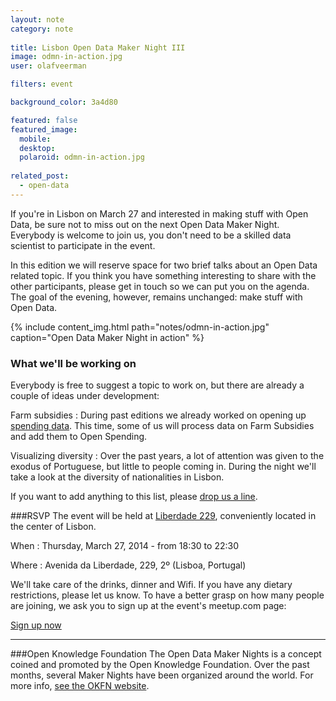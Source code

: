 ```yaml
---
layout: note
category: note
  
title: Lisbon Open Data Maker Night III
image: odmn-in-action.jpg
user: olafveerman

filters: event

background_color: 3a4d80

featured: false
featured_image: 
  mobile: 
  desktop: 
  polaroid: odmn-in-action.jpg
  
related_post:
  - open-data
---
```

If you're in Lisbon on March 27 and interested in making stuff with Open Data, be sure not to miss out on the next Open Data Maker Night. Everybody is welcome to join us, you don't need to be a skilled data scientist to participate in the event.

In this edition we will reserve space for two brief talks about an Open Data related topic. If you think you have something interesting to share with the other participants, please get in touch so we can put you on the agenda. The goal of the evening, however, remains unchanged: make stuff with Open Data.

{% include content_img.html path="notes/odmn-in-action.jpg" caption="Open Data Maker Night in action" %}

### What we'll be working on
Everybody is free to suggest a topic to work on, but there are already a couple of ideas under development:

Farm subsidies
: During past editions we already worked on opening up [spending data](/notes/non-bid-contracts-openspending). This time, some of us will process data on Farm Subsidies and add them to Open Spending.

Visualizing diversity
: Over the past years, a lot of attention was given to the exodus of Portuguese, but little to people coming in. During the night we'll take a look at the diversity of nationalities in Lisbon.

If you want to add anything to this list, please [drop us a line](mailto:olaf@flipside.org).

###RSVP
The event will be held at [Liberdade 229](http://www.liberdade229.com), conveniently located in the center of Lisbon.

When
: Thursday, March 27, 2014 - from 18:30 to 22:30

Where
: Avenida da Liberdade, 229, 2º (Lisboa, Portugal)

We'll take care of the drinks, dinner and Wifi. If you have any dietary restrictions, please let us know. To have a better grasp on how many people are joining, we ask you to sign up at the event's meetup.com page:

<a href="http://www.meetup.com/OpenKnowledgeFoundation/Lisbon-PT/1120442/" class="cta-inline" title="Sign up now">Sign up now</a>

***

###Open Knowledge Foundation
The Open Data Maker Nights is a concept coined and promoted by the Open Knowledge Foundation. Over the past months, several Maker Nights have been organized around the world. For more info, [see the OKFN website](http://okfnlabs.org/events/open-data-maker/).
